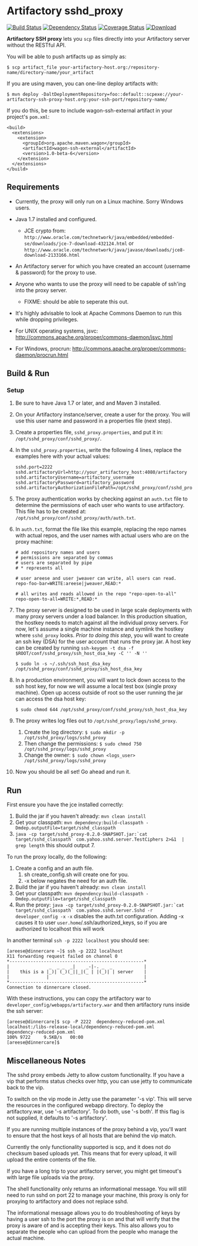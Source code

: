 # Artifactory sshd_proxy

[![Build Status](https://travis-ci.org/yahoo/artifactory_ssh_proxy.svg)](https://travis-ci.org/yahoo/artifactory_ssh_proxy) [![Dependency Status](https://www.versioneye.com/user/projects/555b952c634daa30fb000308/badge.svg?style=flat)](https://www.versioneye.com/user/projects/555b952c634daa30fb000308) [![Coverage Status](https://coveralls.io/repos/yahoo/artifactory_ssh_proxy/badge.svg)](https://coveralls.io/r/yahoo/artifactory_ssh_proxy) [![Download](https://api.bintray.com/packages/yahoo/maven/artifactory_ssh_proxy/images/download.svg)](https://bintray.com/yahoo/maven/artifactory_ssh_proxy/_latestVersion)


**Artifactory SSH proxy** lets you `scp` files directly into your Artifactory server without the RESTful API.

You will be able to push artifacts up as simply as:

`$ scp artifact_file your-artifactory-host.org:/repository-name/directory-name/your_artifact`

If you are using maven, you can one-line deploy artifacts with:

`$ mvn deploy -DaltDeploymentRepository=foo::default::scpexe://your-artifactory-ssh-proxy-host.org:your-ssh-port/repository-name/`

If you do this, be sure to include wagon-ssh-external artifact in your project's `pom.xml`:

```
<build>
  <extensions>
    <extension>
      <groupId>org.apache.maven.wagon</groupId>
      <artifactId>wagon-ssh-external</artifactId>
      <version>1.0-beta-6</version>
    </extension>
  </extensions>
</build>
```


## Requirements

- Currently, the proxy will only run on a Linux machine.  Sorry Windows users.
- Java 1.7 installed and configured.
   - JCE crypto from: `http://www.oracle.com/technetwork/java/embedded/embedded-se/downloads/jce-7-download-432124.html` or `http://www.oracle.com/technetwork/java/javase/downloads/jce8-download-2133166.html`
- An Artifactory server for which you have created an account (username & password) for the proxy to use.
- Anyone who wants to use the proxy will need to be capable of ssh'ing into the proxy server.
   - FIXME: should be able to seperate this out.

- It's highly advisable to look at Apache Commons Daemon to run this while dropping privileges.
- For UNIX operating systems, jsvc: http://commons.apache.org/proper/commons-daemon/jsvc.html
- For Windows, procrun: http://commons.apache.org/proper/commons-daemon/procrun.html

## Build & Run

### Setup

1. Be sure to have Java 1.7 or later, and and Maven 3 installed.
2. On your Artifactory instance/server, create a user for the proxy.  You will use this user name and password in a properties file (next step).
3. Create a properties file, `sshd_proxy.properties`, and put it in: `/opt/sshd_proxy/conf/sshd_proxy/`.
4. In the `sshd_proxy.properties`, write the following 4 lines, replace the examples here with your actual values:

    ```
    sshd.port=2222
    sshd.artifactoryUrl=http://your_artifactory_host:4080/artifactory
    sshd.artifactoryUsername=artifactory_username
    sshd.artifactoryPassword=artifactory_password
    sshd.artifactoryAuthorizationFilePath=/opt/sshd_proxy/conf/sshd_proxy/auth/auth.txt
    ```

5. The proxy authentication works by checking against an `auth.txt` file to determine the permissions of each user who wants to use artifactory.  This file has to be created at:  `/opt/sshd_proxy/conf/sshd_proxy/auth/auth.txt`.
6. In `auth.txt`, format the file like this example, replacing the repo names with actual repos, and the user names with actual     users who are on the proxy machine:

    ```
    # add repository names and users
    # permissions are separated by commas
    # users are separated by pipe
    # * represents all

    # user areese and user jweaver can write, all users can read.
    repo-foo-bar=WRITE:areese|jweaver,READ:*

    # all writes and reads allowed in the repo "repo-open-to-all"
    repo-open-to-all=WRITE:*,READ:*
    ```

7. The proxy server is designed to be used in large scale deployments with many proxy servers under a load balancer.  In this production situation, the hostkey needs to match against all the individual proxy servers.  For now, let's assume a single machine instance and symlink the hostkey where `sshd_proxy` looks.  _Prior to doing this step_, you will want to create an ssh key (DSA) for the user account that runs the proxy jar.
    A host key can be created by running `ssh-keygen -t dsa -f $ROOT/conf/sshd_proxy/ssh_host_dsa_key -C '' -N ''`

    `$ sudo ln -s ~/.ssh/ssh_host_dsa_key /opt/sshd_proxy/conf/sshd_proxy/ssh_host_dsa_key`

8. In a production environment, you will want to lock down access to the ssh host key, for now we will assume a local test box (single proxy machine).  Open up access outside of root so the user running the jar can access the dsa host key:

    `$ sudo chmod 644 /opt/sshd_proxy/conf/sshd_proxy/ssh_host_dsa_key`

9. The proxy writes log files out to `/opt/sshd_proxy/logs/sshd_proxy`.
    1. Create the log directory:  `$ sudo mkdir -p /opt/sshd_proxy/logs/sshd_proxy`
    2. Then change the permissions: `$ sudo chmod 750 /opt/sshd_proxy/logs/sshd_proxy`
    3. Change the owner: `$ sudo chown <logs_user> /opt/sshd_proxy/logs/sshd_proxy`

10. Now you should be all set!  Go ahead and run it.

## Run

First ensure you have the jce installed correctly:

1.  Build the jar if you haven't already:  `mvn clean install`
2.  Get your classpath:  `mvn dependency:build-classpath -Dmdep.outputFile=target/sshd_classpath`
3.  ``java -cp target/sshd_proxy-0.2.0-SNAPSHOT.jar:`cat target/sshd_classpath` com.yahoo.sshd.server.TestCiphers 2>&1  | grep length``  this should output 7.

To run the proxy locally, do the following:

1.  Create a config and an auth file.
    1. sh create_config.sh will create one for you.
    1. -x below negates the need for an auth file.
2.  Build the jar if you haven't already:  `mvn clean install`
3.  Get your classpath:  `mvn dependency:build-classpath -Dmdep.outputFile=target/sshd_classpath`
4.  Run the proxy:  ``java -cp target/sshd_proxy-0.2.0-SNAPSHOT.jar:`cat target/sshd_classpath` com.yahoo.sshd.server.Sshd -r developer_config -x``
    `-x` disables the auth.txt configuration.
    Adding -x causes it to user `user.home`/.ssh/authorized_keys, so if you are authorized to localhost this will work

In another terminal `ssh -p 2222 localhost`
you should see:

    [areese@dinnercare ~]$ ssh -p 2222 localhost
    X11 forwarding request failed on channel 0
    *---------------------------------------------------*
    |               _  _ _  _|    _-|-. _  _            |
    |    this is a |_)| (_)(_||_|(_ | |(_)| | server    |
    |              |                                    |
    *---------------------------------------------------*
    Connection to dinnercare closed.

With these instructions, you can copy the artifactory war to
`developer_config/webapps/artifactory.war` and then artifactory runs inside the ssh server:

    [areese@dinnercare]$ scp -P 2222  dependency-reduced-pom.xml localhost:/libs-release-local/dependency-reduced-pom.xml
    dependency-reduced-pom.xml                                                                    100% 9722     9.5KB/s   00:00
    [areese@dinnercare]$


## Miscellaneous Notes

The sshd proxy embeds Jetty to allow custom functionality.
If you have a vip that performs status checks over http, you can use jetty to communicate back to the vip.

To switch on the vip mode in Jetty use the parameter '-s vip'. This will serve the resources in the configured webapp directory.
To deploy the artifactory.war, use '-s artifactory'. To do both, use '-s both'. If this flag is not supplied, it defaults to '-s artifactory'.

If you are running multiple instances of the proxy behind a vip, you'll want to ensure that the host keys
of all hosts that are behind the vip match.

Currently the only functionality supported is scp, and it does not do checksum based uploads yet.
This means that for every upload, it will upload the entire contents of the file.

If you have a long trip to your artifactory server, you might get timeout's with large file uploads
via the proxy.

The shell functionality only returns an informational message.
You will still need to run sshd on port 22 to manage your machine, this proxy is only for proxying to artifactory
and does not replace sshd.

The informational message allows you to do troubleshooting of keys by having a user ssh to the port the proxy is on
and that will verify that the proxy is aware of and is accepting their keys.
This also allows you to separate the people who can upload from the people who manage the actual machine.


